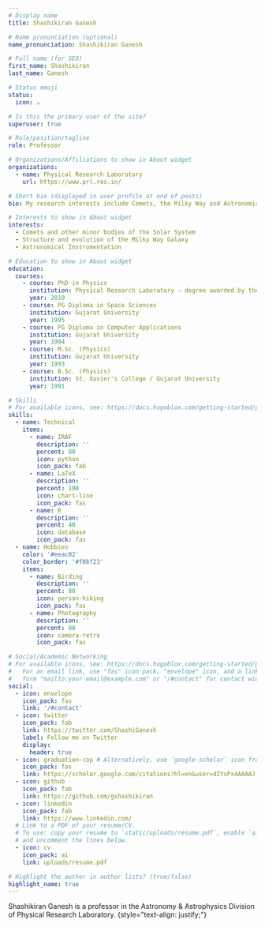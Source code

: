 ```yaml
---
# Display name
title: Shashikiran Ganesh

# Name pronunciation (optional)
name_pronunciation: Shashikiran Ganesh

# Full name (for SEO)
first_name: Shashikiran
last_name: Ganesh

# Status emoji
status:
  icon: ☕️

# Is this the primary user of the site?
superuser: true

# Role/position/tagline
role: Professor 

# Organizations/Affiliations to show in About widget
organizations:
  - name: Physical Research Laboratory
    url: https://www.prl.res.in/

# Short bio (displayed in user profile at end of posts)
bio: My research interests include Comets, the Milky Way and Astronomical Instrumentation

# Interests to show in About widget
interests:
  - Comets and other minor bodies of the Solar System
  - Structure and evolution of the Milky Way Galaxy
  - Astronomical Instrumentation

# Education to show in About widget
education:
  courses:
    - course: PhD in Physics
      institution: Physical Research Laboratory - degree awarded by the Gujarat University 
      year: 2010
    - course: PG Diploma in Space Sciences
      institution: Gujarat University
      year: 1995
    - course: PG Diploma in Computer Applications
      institution: Gujarat University
      year: 1994
    - course: M.Sc. (Physics)
      institution: Gujarat University
      year: 1993
    - course: B.Sc. (Physics)
      institution: St. Xavier's College / Gujarat University
      year: 1991

# Skills
# For available icons, see: https://docs.hugoblox.com/getting-started/page-builder/#icons
skills:
  - name: Technical
    items:
      - name: IRAF
        description: ''
        percent: 80
        icon: python
        icon_pack: fab
      - name: LaTeX
        description: ''
        percent: 100
        icon: chart-line
        icon_pack: fas
      - name: R
        description: ''
        percent: 40
        icon: database
        icon_pack: fas
  - name: Hobbies
    color: '#eeac02'
    color_border: '#f0bf23'
    items:
      - name: Birding
        description: ''
        percent: 80
        icon: person-hiking
        icon_pack: fas
      - name: Photography
        description: ''
        percent: 80
        icon: camera-retro
        icon_pack: fas

# Social/Academic Networking
# For available icons, see: https://docs.hugoblox.com/getting-started/page-builder/#icons
#   For an email link, use "fas" icon pack, "envelope" icon, and a link in the
#   form "mailto:your-email@example.com" or "/#contact" for contact widget.
social:
  - icon: envelope
    icon_pack: fas
    link: '/#contact'
  - icon: twitter
    icon_pack: fab
    link: https://twitter.com/ShashiGanesh
    label: Follow me on Twitter
    display:
      header: true
  - icon: graduation-cap # Alternatively, use `google-scholar` icon from `ai` icon pack
    icon_pack: fas
    link: https://scholar.google.com/citations?hl=en&user=dIYsPx4AAAAJ
  - icon: github
    icon_pack: fab
    link: https://github.com/gshashikiran
  - icon: linkedin
    icon_pack: fab
    link: https://www.linkedin.com/
  # Link to a PDF of your resume/CV.
  # To use: copy your resume to `static/uploads/resume.pdf`, enable `ai` icons in `params.yaml`,
  # and uncomment the lines below.
  - icon: cv
    icon_pack: ai
    link: uploads/resume.pdf

# Highlight the author in author lists? (true/false)
highlight_name: true
---
```


Shashikiran Ganesh is a professor in the Astronomy & Astrophysics Division of Physical Research Laboratory. 
{style="text-align: justify;"}
